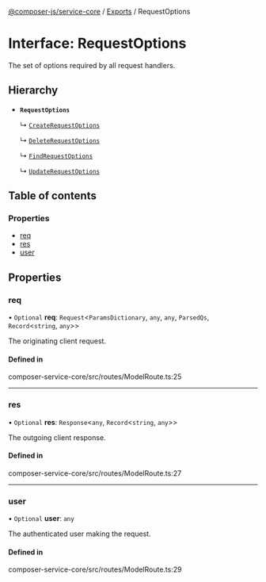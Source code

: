 [@composer-js/service-core](../README.md) / [Exports](../modules.md) / RequestOptions

# Interface: RequestOptions

The set of options required by all request handlers.

## Hierarchy

- **`RequestOptions`**

  ↳ [`CreateRequestOptions`](CreateRequestOptions.md)

  ↳ [`DeleteRequestOptions`](DeleteRequestOptions.md)

  ↳ [`FindRequestOptions`](FindRequestOptions.md)

  ↳ [`UpdateRequestOptions`](UpdateRequestOptions.md)

## Table of contents

### Properties

- [req](RequestOptions.md#req)
- [res](RequestOptions.md#res)
- [user](RequestOptions.md#user)

## Properties

### req

• `Optional` **req**: `Request`\<`ParamsDictionary`, `any`, `any`, `ParsedQs`, `Record`\<`string`, `any`\>\>

The originating client request.

#### Defined in

composer-service-core/src/routes/ModelRoute.ts:25

___

### res

• `Optional` **res**: `Response`\<`any`, `Record`\<`string`, `any`\>\>

The outgoing client response.

#### Defined in

composer-service-core/src/routes/ModelRoute.ts:27

___

### user

• `Optional` **user**: `any`

The authenticated user making the request.

#### Defined in

composer-service-core/src/routes/ModelRoute.ts:29
